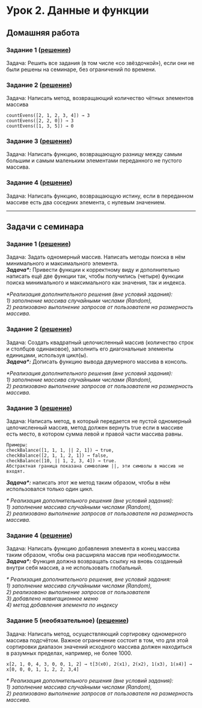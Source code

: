 
# Урок 2. Данные и функции


## Домашняя работа

### Задание 1 ([решение](https://github.com/olgashenkel/GeekBrains-technological_specialization/tree/main/01.%20Java%20Core/Seminar_02/src))

Задача: Решить все задания (в том числе «со звёздочкой»), если они не были решены на семинаре, без ограничений по времени. 


### Задание 2 ([решение](https://github.com/olgashenkel/GeekBrains-technological_specialization/blob/main/01.%20Java%20Core/Seminar_02/src/homework_2.java))

Задача: Написать метод, возвращающий количество чётных элементов массива

    countEvens([2, 1, 2, 3, 4]) → 3   
    countEvens([2, 2, 0]) → 3   
    countEvens([1, 3, 5]) → 0



### Задание 3 ([решение](https://github.com/olgashenkel/GeekBrains-technological_specialization/blob/main/01.%20Java%20Core/Seminar_02/src/homework_3.java))

Задача: Написать функцию, возвращающую разницу между самым большим и самым маленьким элементами переданного не пустого массива.



### Задание 4 ([решение](https://github.com/olgashenkel/GeekBrains-technological_specialization/blob/main/01.%20Java%20Core/Seminar_02/src/homework_4.java))

Задача: Написать функцию, возвращающую истину, если в переданном массиве есть два соседних элемента, с нулевым значением.

---
## Задачи с семинара

### Задание 1 ([решение](https://github.com/olgashenkel/GeekBrains-technological_specialization/blob/main/01.%20Java%20Core/Seminar_02/src/task_1.java))

Задача: Задать одномерный массив. Написать методы поиска в нём минимального и максимального элемента.   
***Задача\*:*** Привести функции к корректному виду и дополнительно написать ещё две функции так, чтобы получились (четыре) функции поиска минимального и максимального как значения, так и индекса. 

_*Реализация дополнительного решения (вне условий задания):_   
_1) заполнение массива случайными числами (Random),_   
_2) реализовано выполнение запросов от пользователя на размерность массива._


### Задание 2 ([решение](https://github.com/olgashenkel/GeekBrains-technological_specialization/blob/main/01.%20Java%20Core/Seminar_02/src/task_2.java))

Задача: Создать квадратный целочисленный массив (количество строк и столбцов одинаковое), заполнить его диагональные элементы единицами,
используя цикл(ы).   
***Задача\*:*** Дописать функцию вывода двумерного массива в консоль. 

_*Реализация дополнительного решения (вне условий задания):_   
_1) заполнение массива случайными числами (Random),_   
_2) реализовано выполнение запросов от пользователя на размерность массива._


### Задание 3 ([решение](https://github.com/olgashenkel/GeekBrains-technological_specialization/blob/main/01.%20Java%20Core/Seminar_02/src/task_3.java))

Задача: Написать метод, в который передается не пустой одномерный целочисленный массив,
метод должен вернуть true если в массиве есть место, в котором
сумма левой и правой части массива равны.

    Примеры:   
    checkBalance([1, 1, 1, || 2, 1]) → true,   
    checkBalance([2, 1, 1, 2, 1]) → false,   
    checkBalance([10, || 1, 2, 3, 4]) → true.  
    Абстрактная граница показана символами ||, эти символы в массив не входят.

***Задача\*:*** написать этот же метод таким образом, чтобы в нём использовался только один цикл. 

_\* Реализация дополнительного решения (вне условий задания):_   
_1) заполнение массива случайными числами (Random),_   
_2) реализовано выполнение запросов от пользователя на размерность массива._


### Задание 4 ([решение](https://github.com/olgashenkel/GeekBrains-technological_specialization/blob/main/01.%20Java%20Core/Seminar_02/src/task_4.java))

Задача: Написать функцию добавления элемента в конец массива таким образом,
чтобы она расширяла массив при необходимости.   
***Задача\*:*** Функция должна возвращать ссылку на вновь созданный внутри себя массив, а не использовать глобальный. 

_\* Реализация дополнительного решения, вне условий задания:   
    1) заполнение массива случайными числами (Random),   
    2) реализовано выполнение запросов от пользователя   
    3) добавлено навигационное меню   
    4) метод добавления элемента по индексу_   


### Задание 5 (необязательное) ([решение](https://github.com/olgashenkel/GeekBrains-technological_specialization/blob/main/01.%20Java%20Core/Seminar_02/src/task_5.java))

Задача: Написать метод, осуществляющий сортировку одномерного
массива подсчётом. Важное ограничение состоит в том, что для этой
сортировки диапазон значений исходного массива должен находиться в
разумных пределах, например, не более 1000.

    x[2, 1, 0, 4, 3, 0, 0, 1, 2] → t[3(x0), 2(x1), 2(x2), 1(x3), 1(x4)] → x[0, 0, 0, 1, 1, 2, 2, 3,4]

_\* Реализация дополнительного решения (вне условий задания):_   
_1) заполнение массива случайными числами (Random),_   
_2) реализовано выполнение запросов от пользователя на размерность массива._

